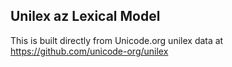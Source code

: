 Unilex az Lexical Model
----------------------

This is built directly from Unicode.org unilex data at
https://github.com/unicode-org/unilex

